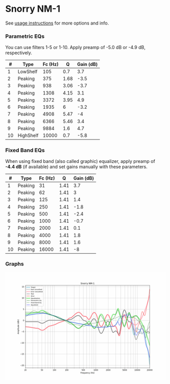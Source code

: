 # Snorry NM-1
See [usage instructions](https://github.com/jaakkopasanen/AutoEq#usage) for more options and info.

### Parametric EQs
You can use filters 1-5 or 1-10. Apply preamp of -5.0 dB or -4.9 dB, respectively.

|   # | Type      |   Fc (Hz) |    Q |   Gain (dB) |
|-----|-----------|-----------|------|-------------|
|   1 | LowShelf  |       105 | 0.7  |         3.7 |
|   2 | Peaking   |       375 | 1.68 |        -3.5 |
|   3 | Peaking   |       938 | 3.06 |        -3.7 |
|   4 | Peaking   |      1308 | 4.15 |         3.1 |
|   5 | Peaking   |      3372 | 3.95 |         4.9 |
|   6 | Peaking   |      1935 | 6    |        -3.2 |
|   7 | Peaking   |      4908 | 5.47 |        -4   |
|   8 | Peaking   |      6366 | 5.46 |         3.4 |
|   9 | Peaking   |      9884 | 1.6  |         4.7 |
|  10 | HighShelf |     10000 | 0.7  |        -5.8 |

### Fixed Band EQs
When using fixed band (also called graphic) equalizer, apply preamp of **-4.4 dB** (if available) and set gains manually with these parameters.

|   # | Type    |   Fc (Hz) |    Q |   Gain (dB) |
|-----|---------|-----------|------|-------------|
|   1 | Peaking |        31 | 1.41 |         3.7 |
|   2 | Peaking |        62 | 1.41 |         3   |
|   3 | Peaking |       125 | 1.41 |         1.4 |
|   4 | Peaking |       250 | 1.41 |        -1.8 |
|   5 | Peaking |       500 | 1.41 |        -2.4 |
|   6 | Peaking |      1000 | 1.41 |        -0.7 |
|   7 | Peaking |      2000 | 1.41 |         0.1 |
|   8 | Peaking |      4000 | 1.41 |         1.8 |
|   9 | Peaking |      8000 | 1.41 |         1.6 |
|  10 | Peaking |     16000 | 1.41 |        -8   |

### Graphs
![](./Snorry%20NM-1.png)
